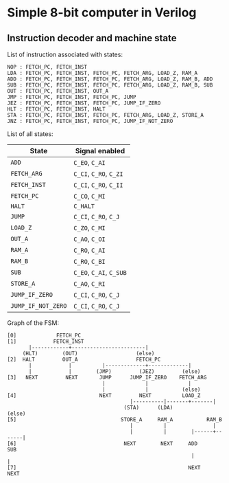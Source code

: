 Simple 8-bit computer in Verilog
================================

## Instruction decoder and machine state

List of instruction associated with states:

```
NOP : FETCH_PC, FETCH_INST
LDA : FETCH_PC, FETCH_INST, FETCH_PC, FETCH_ARG, LOAD_Z, RAM_A
ADD : FETCH_PC, FETCH_INST, FETCH_PC, FETCH_ARG, LOAD_Z, RAM_B, ADD
SUB : FETCH_PC, FETCH_INST, FETCH_PC, FETCH_ARG, LOAD_Z, RAM_B, SUB
OUT : FETCH_PC, FETCH_INST, OUT_A
JMP : FETCH_PC, FETCH_INST, FETCH_PC, JUMP
JEZ : FETCH_PC, FETCH_INST, FETCH_PC, JUMP_IF_ZERO
HLT : FETCH_PC, FETCH_INST, HALT
STA : FETCH_PC, FETCH_INST, FETCH_PC, FETCH_ARG, LOAD_Z, STORE_A
JNZ : FETCH_PC, FETCH_INST, FETCH_PC, JUMP_IF_NOT_ZERO
```

List of all states:

| State              | Signal enabled          |
|--------------------|-------------------------|
| `ADD`              | `C_EO`, `C_AI`          |
| `FETCH_ARG`        | `C_CI`, `C_RO`, `C_ZI`  |
| `FETCH_INST`       | `C_CI`, `C_RO`, `C_II`  |
| `FETCH_PC`         | `C_CO`, `C_MI`          |
| `HALT`             | `C_HALT`                |
| `JUMP`             | `C_CI`, `C_RO`, `C_J`   |
| `LOAD_Z`           | `C_ZO`, `C_MI`          |
| `OUT_A`            | `C_AO`, `C_OI`          |
| `RAM_A`            | `C_RO`, `C_AI`          |
| `RAM_B`            | `C_RO`, `C_BI`          |
| `SUB`              | `C_EO`, `C_AI`, `C_SUB` |
| `STORE_A`          | `C_AO`, `C_RI`          |
| `JUMP_IF_ZERO`     | `C_CI`, `C_RO`, `C_J`   |
| `JUMP_IF_NOT_ZERO` | `C_CI`, `C_RO`, `C_J`   |


Graph of the FSM:

```
[0]             FETCH_PC
[1]            FETCH_INST
       |------------+------------------------|
     (HLT)        (OUT)                   (else)
[2]  HALT         OUT_A                   FETCH_PC
       |            |          |-------------+-------------|
       |            |        (JMP)         (JEZ)         (else)
[3]   NEXT         NEXT       JUMP      JUMP_IF_ZERO    FETCH_ARG
                               |             |             |
                               |             |           (else)
[4]                           NEXT         NEXT          LOAD_Z
                                        |----------|-------+-------|
                                      (STA)      (LDA)           (else)
[5]                                  STORE_A     RAM_A           RAM_B
                                        |          |               |
                                        |          |        |------+-------|
[6]                                   NEXT        NEXT     ADD            SUB
                                                            |              |
[7]                                                        NEXT          NEXT
```
